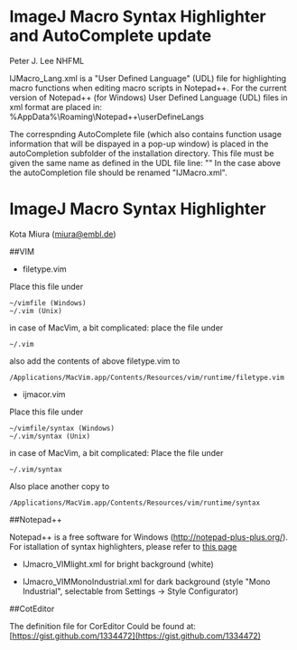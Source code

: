 # ImageJ Macro Syntax Highlighter and AutoComplete update

Peter J. Lee NHFML

IJMacro_Lang.xml is a "User Defined Language" (UDL) file for highlighting macro functions when editing macro scripts in Notepad++.
For the current version of Notepad++ (for Windows) User Defined Language (UDL) files in xml format are placed in:
%AppData%\Roaming\Notepad++\userDefineLangs

The correspnding AutoComplete file (which also contains function usage information that will be dispayed in a pop-up window) is placed in the autoCompletion subfolder of the installation directory. This file must be given the same name as defined in the UDL file line:
 "<UserLang name="IJMacro" ext="ijm" udlVersion="2.1">"
In the case above the autoCompletion file should be renamed "IJMacro.xml".

# ImageJ Macro Syntax Highlighter

Kota Miura (miura@embl.de)

##VIM

- filetype.vim

Place this file under 

	~/vimfile (Windows)
	~/.vim (Unix)

in case of MacVim, a bit complicated:
place the file under 

	~/.vim 

also add the contents of above filetype.vim to 

	/Applications/MacVim.app/Contents/Resources/vim/runtime/filetype.vim


- ijmacor.vim

Place this file under 

	~/vimfile/syntax (Windows)
	~/.vim/syntax (Unix)
	
in case of MacVim, a bit complicated:
Place the file under 
	
	~/.vim/syntax 
Also place another copy to 
	
	/Applications/MacVim.app/Contents/Resources/vim/runtime/syntax


##Notepad++

Notepad++ is a free software for Windows (http://notepad-plus-plus.org/).
For istallation of syntax highlighters, please refer to [this page](http://sourceforge.net/apps/mediawiki/notepad-plus/index.php?title=Syntax_Highlighting_Sharing)

- IJmacro_VIMlight.xml
	for bright background (white)

- IJmacro_VIMMonoIndustrial.xml
	for dark background (style "Mono Industrial", selectable from Settings -> Style Configurator)

##CotEditor

The definition file for CorEditor Could be found at:
[https://gist.github.com/1334472](https://gist.github.com/1334472)


